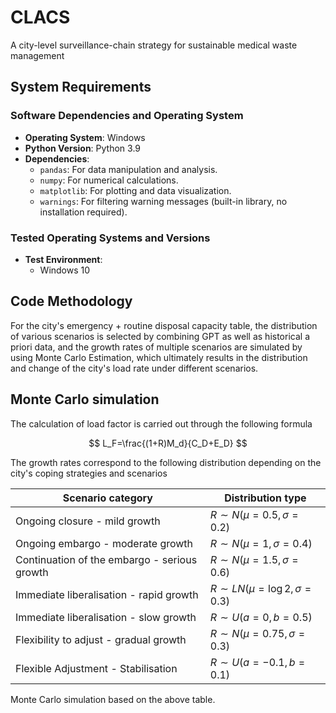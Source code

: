 # CLACS
 A city-level surveillance-chain strategy for sustainable medical waste management
 ## System Requirements
### Software Dependencies and Operating System
- **Operating System**: Windows
- **Python Version**: Python 3.9
- **Dependencies**:
  - `pandas`: For data manipulation and analysis.
  - `numpy`: For numerical calculations.
  - `matplotlib`: For plotting and data visualization.
  - `warnings`: For filtering warning messages (built-in library, no installation required).
  
### Tested Operating Systems and Versions
- **Test Environment**:
  - Windows 10

## Code Methodology

For the city's emergency + routine disposal capacity table, the distribution of various scenarios is selected by combining GPT as well as historical a priori data, and the growth rates of multiple scenarios are simulated by using Monte Carlo Estimation, which ultimately results in the distribution and change of the city's load rate under different scenarios.

## Monte Carlo simulation

The calculation of load factor is carried out through the following formula

$$
L_F=\frac{(1+R)M_d}{C_D+E_D}
$$

The growth rates correspond to the following distribution depending on the city's coping strategies and scenarios

| Scenario category                            | Distribution type                  |
| -------------------------------------------- | ---------------------------------- |
| Ongoing closure - mild growth                | $R\sim N(\mu=0.5,\sigma=0.2)$    |
| Ongoing embargo - moderate growth            | $R\sim N(\mu=1,\sigma=0.4)$      |
| Continuation of the embargo - serious growth | $R\sim N(\mu=1.5,\sigma=0.6)$    |
| Immediate liberalisation - rapid growth      | $R\sim LN(\mu=\log2,\sigma=0.3)$ |
| Immediate liberalisation - slow growth       | $R\sim U(a=0,b=0.5)$             |
| Flexibility to adjust - gradual growth       | $R\sim N(\mu=0.75,\sigma=0.3)$   |
| Flexible Adjustment - Stabilisation          | $R\sim U(a=-0.1,b=0.1)$          |

Monte Carlo simulation based on the above table.

